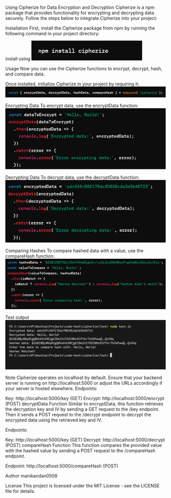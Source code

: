 Using Cipherize for Data Encryption and Decryption
Cipherize is a npm package that provides functionality for encrypting and decrypting data securely. Follow the steps below to integrate Cipherize into your project:

Installation
First, install the Cipherize package from npm by running the following command in your project directory:

install using
![alt text](image-1.png)

Usage
Now you can use the Cipherize functions to encrypt, decrypt, hash, and compare data.

Once installed, initialize Cipherize in your project by requiring it:
![alt text](image-2.png)

Encrypting Data
To encrypt data, use the encryptData function:
![alt text](image-3.png)

Decrypting Data
To decrypt data, use the decryptData function:
![alt text](image-4.png)

Comparing Hashes
To compare hashed data with a value, use the compareHash function:
![alt text](image-5.png)

Test output
![alt text](image.png)

Note
Cipherize operates on localhost by default. Ensure that your backend server is running on http://localhost:5000 or adjust the URLs accordingly if your server is hosted elsewhere.
Endpoints:

Key: http://localhost:5000/key (GET)
Encrypt: http://localhost:5000/encrypt (POST)
decryptData Function
Similar to encryptData, this function retrieves the decryption key and IV by sending a GET request to the /key endpoint. Then it sends a POST request to the /decrypt endpoint to decrypt the encrypted data using the retrieved key and IV.

Endpoints:

Key: http://localhost:5000/key (GET)
Decrypt: http://localhost:5000/decrypt (POST)
compareHash Function
This function compares the provided value with the hashed value by sending a POST request to the /compareHash endpoint.

Endpoint: http://localhost:5000/compareHash (POST)


Author
manikandan0508

License
This project is licensed under the MIT License - see the LICENSE file for details.
